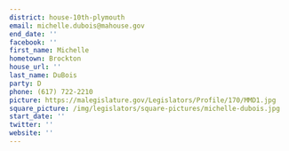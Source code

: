 ```yaml
---
district: house-10th-plymouth
email: michelle.dubois@mahouse.gov
end_date: ''
facebook: ''
first_name: Michelle
hometown: Brockton
house_url: ''
last_name: DuBois
party: D
phone: (617) 722-2210
picture: https://malegislature.gov/Legislators/Profile/170/MMD1.jpg
square_picture: /img/legislators/square-pictures/michelle-dubois.jpg
start_date: ''
twitter: ''
website: ''
---
```


